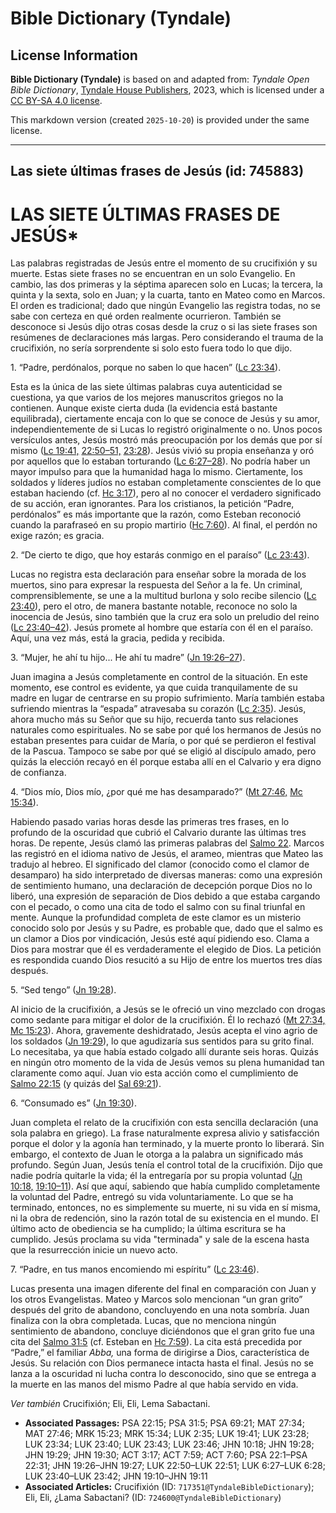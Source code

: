 # Bible Dictionary (Tyndale)

## License Information

**Bible Dictionary (Tyndale)** is based on and adapted from: _Tyndale Open Bible Dictionary_, [Tyndale House Publishers](https://tyndaleopenresources.com/), 2023, which is licensed under a [CC BY-SA 4.0 license](https://creativecommons.org/licenses/by-sa/4.0/legalcode.en).

This markdown version (created `2025-10-20`) is provided under the same license.



--------------------------------

## Las siete últimas frases de Jesús (id: 745883)

LAS SIETE ÚLTIMAS FRASES DE JESÚS\*
===================================

Las palabras registradas de Jesús entre el momento de su crucifixión y su muerte. Estas siete frases no se encuentran en un solo Evangelio. En cambio, las dos primeras y la séptima aparecen solo en Lucas; la tercera, la quinta y la sexta, solo en Juan; y la cuarta, tanto en Mateo como en Marcos. El orden es tradicional; dado que ningún Evangelio las registra todas, no se sabe con certeza en qué orden realmente ocurrieron. También se desconoce si Jesús dijo otras cosas desde la cruz o si las siete frases son resúmenes de declaraciones más largas. Pero considerando el trauma de la crucifixión, no sería sorprendente si solo esto fuera todo lo que dijo.

1\. “Padre, perdónalos, porque no saben lo que hacen” ([Lc 23:34](https://ref.ly/Luke23:34)).

Esta es la única de las siete últimas palabras cuya autenticidad se cuestiona, ya que varios de los mejores manuscritos griegos no la contienen. Aunque existe cierta duda (la evidencia está bastante equilibrada), ciertamente encaja con lo que se conoce de Jesús y su amor, independientemente de si Lucas lo registró originalmente o no. Unos pocos versículos antes, Jesús mostró más preocupación por los demás que por sí mismo ([Lc 19:41,](https://ref.ly/Luke19:41) [22:50–51,](https://ref.ly/Luke22:50-Luke22:51) [23:28](https://ref.ly/Luke23:28)). Jesús vivió su propia enseñanza y oró por aquellos que lo estaban torturando ([Lc 6:27–28](https://ref.ly/Luke6:27-Luke6:28)). No podría haber un mayor impulso para que la humanidad haga lo mismo. Ciertamente, los soldados y líderes judíos no estaban completamente conscientes de lo que estaban haciendo (cf. [Hc 3:17](https://ref.ly/Acts3:17)), pero al no conocer el verdadero significado de su acción, eran ignorantes. Para los cristianos, la petición “Padre, perdónalos” es más importante que la razón, como Esteban reconoció cuando la parafraseó en su propio martirio ([Hc 7:60](https://ref.ly/Acts7:60)). Al final, el perdón no exige razón; es gracia.

2\. “De cierto te digo, que hoy estarás conmigo en el paraíso” ([Lc 23:43](https://ref.ly/Luke23:43)).

Lucas no registra esta declaración para enseñar sobre la morada de los muertos, sino para expresar la respuesta del Señor a la fe. Un criminal, comprensiblemente, se une a la multitud burlona y solo recibe silencio ([Lc 23:40](https://ref.ly/Luke23:40)), pero el otro, de manera bastante notable, reconoce no solo la inocencia de Jesús, sino también que la cruz era solo un preludio del reino ([Lc 23:40–42](https://ref.ly/Luke23:40-Luke23:42)). Jesús promete al hombre que estaría con él en el paraíso. Aquí, una vez más, está la gracia, pedida y recibida.

3\. “Mujer, he ahí tu hijo... He ahí tu madre” ([Jn 19:26–27](https://ref.ly/John19:26-John19:27)).

Juan imagina a Jesús completamente en control de la situación. En este momento, ese control es evidente, ya que cuida tranquilamente de su madre en lugar de centrarse en su propio sufrimiento. María también estaba sufriendo mientras la “espada” atravesaba su corazón ([Lc 2:35](https://ref.ly/Luke2:35)). Jesús, ahora mucho más su Señor que su hijo, recuerda tanto sus relaciones naturales como espirituales. No se sabe por qué los hermanos de Jesús no estaban presentes para cuidar de María, o por qué se perdieron el festival de la Pascua. Tampoco se sabe por qué se eligió al discípulo amado, pero quizás la elección recayó en él porque estaba allí en el Calvario y era digno de confianza.

4\. “Dios mío, Dios mío, ¿por qué me has desamparado?” ([Mt 27:46,](https://ref.ly/Matt27:46) [Mc 15:34](https://ref.ly/Mark15:34)).

Habiendo pasado varias horas desde las primeras tres frases, en lo profundo de la oscuridad que cubrió el Calvario durante las últimas tres horas. De repente, Jesús clamó las primeras palabras del [Salmo 22](https://ref.ly/Ps22:1-Ps22:31). Marcos las registró en el idioma nativo de Jesús, el arameo, mientras que Mateo las tradujo al hebreo. El significado del clamor (conocido como el clamor de desamparo) ha sido interpretado de diversas maneras: como una expresión de sentimiento humano, una declaración de decepción porque Dios no lo liberó, una expresión de separación de Dios debido a que estaba cargando con el pecado, o como una cita de todo el salmo con su final triunfal en mente. Aunque la profundidad completa de este clamor es un misterio conocido solo por Jesús y su Padre, es probable que, dado que el salmo es un clamor a Dios por vindicación, Jesús esté aquí pidiendo eso. Clama a Dios para mostrar que él es verdaderamente el elegido de Dios. La petición es respondida cuando Dios resucitó a su Hijo de entre los muertos tres días después.

5\. “Sed tengo” ([Jn 19:28](https://ref.ly/John19:28)).

Al inicio de la crucifixión, a Jesús se le ofreció un vino mezclado con drogas como sedante para mitigar el dolor de la crucifixión. Él lo rechazó ([Mt 27:34,](https://ref.ly/Matt27:34) [Mc 15:23](https://ref.ly/Mark15:23)). Ahora, gravemente deshidratado, Jesús acepta el vino agrio de los soldados ([Jn 19:29](https://ref.ly/John19:29)), lo que agudizaría sus sentidos para su grito final. Lo necesitaba, ya que había estado colgado allí durante seis horas. Quizás en ningún otro momento de la vida de Jesús vemos su plena humanidad tan claramente como aquí. Juan vio esta acción como el cumplimiento de [Salmo 22:15](https://ref.ly/Ps22:15) (y quizás del [Sal 69:21](https://ref.ly/Ps69:21)).

6\. “Consumado es” ([Jn 19:30](https://ref.ly/John19:30)).

Juan completa el relato de la crucifixión con esta sencilla declaración (una sola palabra en griego). La frase naturalmente expresa alivio y satisfacción porque el dolor y la agonía han terminado, y la muerte pronto lo liberará. Sin embargo, el contexto de Juan le otorga a la palabra un significado más profundo. Según Juan, Jesús tenía el control total de la crucifixión. Dijo que nadie podría quitarle la vida; él la entregaría por su propia voluntad ([Jn 10:18,](https://ref.ly/John10:18) [19:10–11](https://ref.ly/John19:10-John19:11)). Así que aquí, sabiendo que había cumplido completamente la voluntad del Padre, entregó su vida voluntariamente. Lo que se ha terminado, entonces, no es simplemente su muerte, ni su vida en sí misma, ni la obra de redención, sino la razón total de su existencia en el mundo. El último acto de obediencia se ha cumplido; la última escritura se ha cumplido. Jesús proclama su vida "terminada" y sale de la escena hasta que la resurrección inicie un nuevo acto.

7\. “Padre, en tus manos encomiendo mi espíritu” ([Lc 23:46](https://ref.ly/Luke23:46)).

Lucas presenta una imagen diferente del final en comparación con Juan y los otros Evangelistas. Mateo y Marcos solo mencionan “un gran grito” después del grito de abandono, concluyendo en una nota sombría. Juan finaliza con la obra completada. Lucas, que no menciona ningún sentimiento de abandono, concluye diciéndonos que el gran grito fue una cita del [Salmo 31:5](https://ref.ly/Ps31:5) (cf. Esteban en [Hc 7:59](https://ref.ly/Acts7:59)). La cita está precedida por “Padre,” el familiar *Abba,* una forma de dirigirse a Dios, característica de Jesús. Su relación con Dios permanece intacta hasta el final. Jesús no se lanza a la oscuridad ni lucha contra lo desconocido, sino que se entrega a la muerte en las manos del mismo Padre al que había servido en vida.

*Ver también* Crucifixión; Eli, Eli, Lema Sabactani.

* **Associated Passages:** PSA 22:15; PSA 31:5; PSA 69:21; MAT 27:34; MAT 27:46; MRK 15:23; MRK 15:34; LUK 2:35; LUK 19:41; LUK 23:28; LUK 23:34; LUK 23:40; LUK 23:43; LUK 23:46; JHN 10:18; JHN 19:28; JHN 19:29; JHN 19:30; ACT 3:17; ACT 7:59; ACT 7:60; PSA 22:1–PSA 22:31; JHN 19:26–JHN 19:27; LUK 22:50–LUK 22:51; LUK 6:27–LUK 6:28; LUK 23:40–LUK 23:42; JHN 19:10–JHN 19:11
* **Associated Articles:** Crucifixión (ID: `717351@TyndaleBibleDictionary`); Eli, Eli, ¿Lama Sabactani? (ID: `724600@TyndaleBibleDictionary`)

